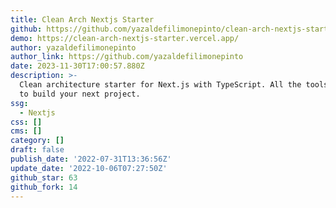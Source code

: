 ```yaml
---
title: Clean Arch Nextjs Starter
github: https://github.com/yazaldefilimonepinto/clean-arch-nextjs-starter
demo: https://clean-arch-nextjs-starter.vercel.app/
author: yazaldefilimonepinto
author_link: https://github.com/yazaldefilimonepinto
date: 2023-11-30T17:00:57.880Z
description: >-
  Clean architecture starter for Next.js with TypeScript. All the tools you need
  to build your next project.
ssg:
  - Nextjs
css: []
cms: []
category: []
draft: false
publish_date: '2022-07-31T13:36:56Z'
update_date: '2022-10-06T07:27:50Z'
github_star: 63
github_fork: 14
---
```

